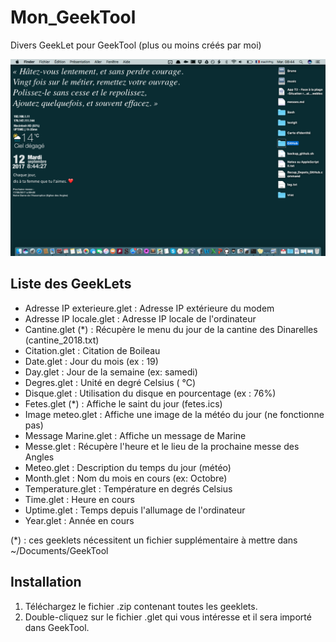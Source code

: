 # Mon_GeekTool #

Divers GeekLet pour GeekTool (plus ou moins créés par moi)

![Bureau GeekTool](Bureau%20GeekTool.png)

## Liste des GeekLets ##

- Adresse IP exterieure.glet : Adresse IP extérieure du modem
- Adresse IP locale.glet     : Adresse IP locale de l'ordinateur
- Cantine.glet (*)           : Récupère le menu du jour de la cantine des Dinarelles (cantine_2018.txt)
- Citation.glet              : Citation de Boileau
- Date.glet                  : Jour du mois (ex : 19)
- Day.glet                   : Jour de la semaine (ex: samedi)
- Degres.glet                : Unité en degré Celsius ( °C)
- Disque.glet                : Utilisation du disque en pourcentage (ex : 76%)
- Fetes.glet (*)             : Affiche le saint du jour (fetes.ics)
- Image meteo.glet           : Affiche une image de la météo du jour (ne fonctionne pas)
- Message Marine.glet        : Affiche un message de Marine
- Messe.glet                 : Récupère l'heure et le lieu de la prochaine messe des Angles
- Meteo.glet                 : Description du temps du jour (météo)
- Month.glet                 : Nom du mois en cours (ex: Octobre)
- Temperature.glet           : Température en degrés Celsius
- Time.glet                  : Heure en cours
- Uptime.glet                : Temps depuis l'allumage de l'ordinateur
- Year.glet                  : Année en cours

(*) : ces geeklets nécessitent un fichier supplémentaire à mettre dans ~/Documents/GeekTool

## Installation ##

1. Téléchargez le fichier .zip contenant toutes les geeklets.
2. Double-cliquez sur le fichier .glet qui vous intéresse et il sera importé dans GeekTool.